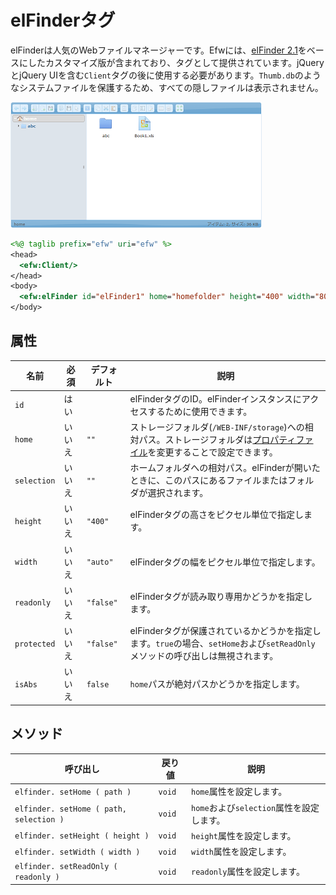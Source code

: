 # elFinderタグ

elFinderは人気のWebファイルマネージャーです。Efwには、[elFinder 2.1](https://studio-42.github.io/elFinder/)をベースにしたカスタマイズ版が含まれており、タグとして提供されています。jQueryとjQuery UIを含む`Client`タグの後に使用する必要があります。`Thumb.db`のようなシステムファイルを保護するため、すべての隠しファイルは表示されません。

![elFinder Tag Screenshot](../img/addition_tag_elfinder.png)

```jsp
<%@ taglib prefix="efw" uri="efw" %>
<head>
  <efw:Client/>
</head>
<body>
  <efw:elFinder id="elFinder1" home="homefolder" height="400" width="800" readonly="false" /> // または efw:elfinder, efw:Elfinder, efw:ELFINDER
</body>
```

## 属性

| 名前 | 必須 | デフォルト | 説明 |
|---|---|---|---|
| `id` | はい |  | elFinderタグのID。elFinderインスタンスにアクセスするために使用できます。 |
| `home` | いいえ | `""` | ストレージフォルダ(`/WEB-INF/storage`)への相対パス。ストレージフォルダは[プロパティファイル](properties.web.md)を変更することで設定できます。 |
| `selection` | いいえ | `""` | ホームフォルダへの相対パス。elFinderが開いたときに、このパスにあるファイルまたはフォルダが選択されます。 |
| `height` | いいえ | `"400"` | elFinderタグの高さをピクセル単位で指定します。 |
| `width` | いいえ | `"auto"` | elFinderタグの幅をピクセル単位で指定します。 |
| `readonly` | いいえ | `"false"` | elFinderタグが読み取り専用かどうかを指定します。 |
| `protected` | いいえ | `"false"` | elFinderタグが保護されているかどうかを指定します。`true`の場合、`setHome`および`setReadOnly`メソッドの呼び出しは無視されます。 |
| `isAbs` | いいえ | `false` | `home`パスが絶対パスかどうかを指定します。 |

## メソッド

| 呼び出し | 戻り値 | 説明 |
|---|---|---|
| `elfinder. setHome ( path )` | `void` | `home`属性を設定します。 |
| `elfinder. setHome ( path, selection )` | `void` | `home`および`selection`属性を設定します。 |
| `elfinder. setHeight ( height )` | `void` | `height`属性を設定します。 |
| `elfinder. setWidth ( width )` | `void` | `width`属性を設定します。 |
| `elfinder. setReadOnly ( readonly )` | `void` | `readonly`属性を設定します。 |